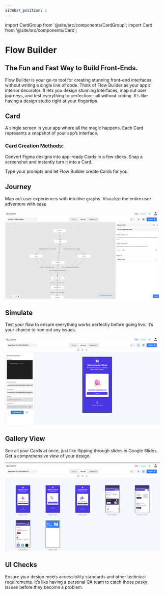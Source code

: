 ```yaml
---
sidebar_position: 1
---
```


import CardGroup from '@site/src/components/CardGroup';
import Card from '@site/src/components/Card';

# Flow Builder

## The Fun and Fast Way to Build Front-Ends.

Flow Builder is your go-to tool for creating stunning front-end interfaces without writing a single line of code.
Think of Flow Builder as your app’s interior decorator. It lets you design stunning interfaces, map out user journeys, and test everything to perfection—all without coding. It’s like having a design studio right at your fingertips.

## Card

A single screen in your app where all the magic happens. Each Card represents a snapshot of your app’s interface.

### Card Creation Methods:

<CardGroup>
  <Card
    title="Figma to Card"
    href="/docs/experience-layer/flow-builder"
    icon="/static/img/figma_logo.svg"
  >
Convert Figma designs into app-ready Cards in a few clicks.
</Card>
<Card
title="Screenshot to Card"
href=""
icon="/static/img/screenshot.svg">
Snap a screenshot and instantly turn it into a Card.
</Card>

<Card
title="Prompt to Card"
href=""
icon="/static/img/chat.svg">
Type your prompts and let Flow Builder create Cards for you.
</Card>
</CardGroup>

## Journey

Map out user experiences with intuitive graphs. Visualize the entire user adventure with ease.

![Journey](../../static/img/journey.png)


## Simulate

Test your flow to ensure everything works perfectly before going live. It’s your chance to iron out any issues.

![Simulate](../../static/img/simulate.png)


## Gallery View

See all your Cards at once, just like flipping through slides in Google Slides. Get a comprehensive view of your design.

![Gallery](../../static/img/gallery.png)


## UI Checks

Ensure your design meets accessibility standards and other technical requirements. It’s like having a personal QA team to catch those pesky issues before they become a problem.
